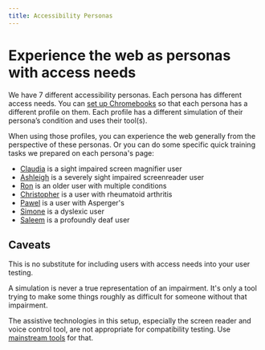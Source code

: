 ```yaml
---
title: Accessibility Personas
---
```


# Experience the web as personas with access needs

We have 7 different accessibility personas. Each persona has different access needs.
You can [set up Chromebooks](setup.html) so that each persona has a different profile on them.
Each profile has a different simulation of their persona’s condition and uses their tool(s).

When using those profiles, you can experience the web generally from the perspective of these personas.
Or you can do some specific quick training tasks we prepared on each persona's page:

* [Claudia](claudia/) is a sight impaired screen magnifier user
* [Ashleigh](ashleigh/) is a severely sight impaired screenreader user
* [Ron](ron/) is an older user with multiple conditions
* [Christopher](christopher/) is a user with rheumatoid arthritis
* [Pawel](pawel/) is a user with Asperger's
* [Simone](simone/) is a dyslexic user
* [Saleem](saleem/) is a profoundly deaf user


## Caveats

This is no substitute for including users with access needs into your user testing.

A simulation is never a true representation of an impairment. It's only a tool trying to make some things roughly as difficult for someone without that impairment.

The assistive technologies in this setup, especially the screen reader and voice control tool, are not appropriate for compatibility testing. Use [mainstream tools](https://www.gov.uk/service-manual/technology/testing-with-assistive-technologies) for that.
